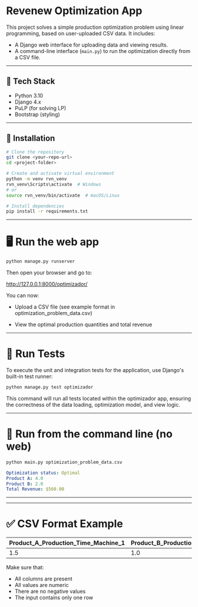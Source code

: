 # Revenew Optimization App

This project solves a simple production optimization problem using linear programming, based on user-uploaded CSV data. It includes:

- A Django web interface for uploading data and viewing results.
- A command-line interface (`main.py`) to run the optimization directly from a CSV file.

---

## 🧰 Tech Stack

- Python 3.10
- Django 4.x
- PuLP (for solving LP)
- Bootstrap (styling)

---

## 🚀 Installation

```bash
# Clone the repository
git clone <your-repo-url>
cd <project-folder>

# Create and activate virtual environment
python -m venv rvn_venv
rvn_venv\Scripts\activate  # Windows
# or
source rvn_venv/bin/activate  # macOS/Linux

# Install dependencies
pip install -r requirements.txt
```

---

# 🖥️ Run the web app
```bash
python manage.py runserver
```
Then open your browser and go to:

http://127.0.0.1:8000/optimizador/

You can now:

- Upload a CSV file (see example format in optimization_problem_data.csv)

- View the optimal production quantities and total revenue

---

# 🧪 Run Tests
To execute the unit and integration tests for the application, use Django's built-in test runner:

```Bash
python manage.py test optimizador
```

This command will run all tests located within the optimizador app, ensuring the correctness of the data loading, optimization model, and view logic.

---

# 🧪 Run from the command line (no web)

```bash
python main.py optimization_problem_data.csv
```

```yaml
Optimization status: Optimal
Product A: 4.0
Product B: 2.0
Total Revenue: $560.00
```
---

---

# ✅ CSV Format Example

| Product_A_Production_Time_Machine_1 | Product_B_Production_Time_Machine_1 | Machine_1_Available_Hours | Product_A_Production_Time_Machine_2 | Product_B_Production_Time_Machine_2 | Machine_2_Available_Hours | Price_Product_A | Price_Product_B |
|-------------------------------------|-------------------------------------|----------------------------|-------------------------------------|-------------------------------------|----------------------------|------------------|------------------|
| 1.5                                 | 1.0                                 | 8                          | 2.0                                 | 1.5                                 | 10                         | 100              | 80               |

Make sure that:
- All columns are present
- All values are numeric
- There are no negative values
- The input contains only one row